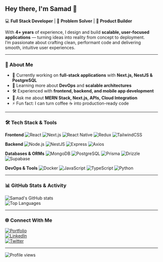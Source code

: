 ## Hey there, I'm Samad 👋

💻 **Full Stack Developer** | 🚀 **Problem Solver** | 🎯 **Product Builder**  

With **4+ years** of experience, I design and build **scalable, user-focused applications** — turning ideas into reality from concept to deployment.  
I’m passionate about crafting clean, performant code and delivering smooth, intuitive user experiences.  

---

### 🚀 About Me
- 🔭 Currently working on **full-stack applications** with **Next.js, NestJS & PostgreSQL**
- 🌱 Learning more about **DevOps** and **scalable architectures**
- 🛠 Experienced with **frontend, backend, and mobile app development**
- 💬 Ask me about **MERN Stack, Next.js, APIs, Cloud Integration**
- ⚡ Fun fact: I can turn coffee ☕ into production-ready code

---

### 🛠 Tech Stack & Tools

**Frontend**
![React](https://img.shields.io/badge/React-20232A?style=for-the-badge&logo=react&logoColor=61DAFB) 
![Next.js](https://img.shields.io/badge/Next.js-000000?style=for-the-badge&logo=nextdotjs&logoColor=white)
![React Native](https://img.shields.io/badge/React_Native-20232A?style=for-the-badge&logo=react&logoColor=61DAFB) 
![Redux](https://img.shields.io/badge/Redux-593D88?style=for-the-badge&logo=redux&logoColor=white) 
![TailwindCSS](https://img.shields.io/badge/Tailwind_CSS-38B2AC?style=for-the-badge&logo=tailwind-css&logoColor=white)

**Backend**
![Node.js](https://img.shields.io/badge/Node.js-339933?style=for-the-badge&logo=nodedotjs&logoColor=white) 
![NestJS](https://img.shields.io/badge/NestJS-E0234E?style=for-the-badge&logo=nestjs&logoColor=white) 
![Express](https://img.shields.io/badge/Express-000000?style=for-the-badge&logo=express&logoColor=white)
![Axios](https://img.shields.io/badge/Axios-5A29E4?style=for-the-badge&logo=axios&logoColor=white)

**Databases & ORMs**
![MongoDB](https://img.shields.io/badge/MongoDB-47A248?style=for-the-badge&logo=mongodb&logoColor=white) 
![PostgreSQL](https://img.shields.io/badge/PostgreSQL-4169E1?style=for-the-badge&logo=postgresql&logoColor=white)
![Prisma](https://img.shields.io/badge/Prisma-2D3748?style=for-the-badge&logo=prisma&logoColor=white) 
![Drizzle](https://img.shields.io/badge/Drizzle-FFD43B?style=for-the-badge&logo=drizzle&logoColor=black) 
![Supabase](https://img.shields.io/badge/Supabase-3FCF8E?style=for-the-badge&logo=supabase&logoColor=white)

**DevOps & Tools**
![Docker](https://img.shields.io/badge/Docker-2496ED?style=for-the-badge&logo=docker&logoColor=white)
![JavaScript](https://img.shields.io/badge/JavaScript-F7DF1E?style=for-the-badge&logo=javascript&logoColor=black) 
![TypeScript](https://img.shields.io/badge/TypeScript-007ACC?style=for-the-badge&logo=typescript&logoColor=white) 
![Python](https://img.shields.io/badge/Python-3776AB?style=for-the-badge&logo=python&logoColor=white)

---

### 📊 GitHub Stats & Activity

![Samad's GitHub stats](https://github-readme-stats.vercel.app/api?username=thesamadazeez&show_icons=true&theme=tokyonight&count_private=true)  
![Top Languages](https://github-readme-stats.vercel.app/api/top-langs/?username=thesamadazeez&layout=compact&theme=tokyonight)

---

### 🌐 Connect With Me  
[![Portfolio](https://img.shields.io/badge/Portfolio-000?style=for-the-badge&logo=About.me&logoColor=white)](https://your-portfolio-link.com)  
[![LinkedIn](https://img.shields.io/badge/LinkedIn-0077B5?style=for-the-badge&logo=linkedin&logoColor=white)](https://linkedin.com/in/your-link)  
[![Twitter](https://img.shields.io/badge/Twitter-1DA1F2?style=for-the-badge&logo=twitter&logoColor=white)](https://twitter.com/your-handle)  

---

![Profile views](https://komarev.com/ghpvc/?username=thesamadazeez&color=blue&style=flat-square)

